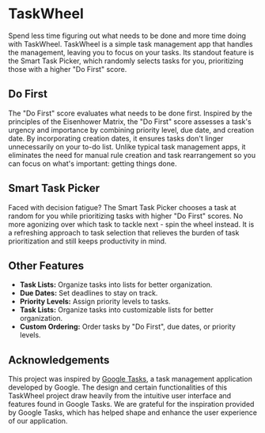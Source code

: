 # TaskWheel

Spend less time figuring out what needs to be done and more time doing with TaskWheel. TaskWheel is a simple task management app that handles the management, leaving you to focus on your tasks. Its standout feature is the Smart Task Picker, which randomly selects tasks for you, prioritizing those with a higher "Do First" score.

## Do First

The "Do First" score evaluates what needs to be done first. Inspired by the principles of the Eisenhower Matrix, the "Do First" score assesses a task's urgency and importance by combining priority level, due date, and creation date. By incorporating creation dates, it ensures tasks don't linger unnecessarily on your to-do list. Unlike typical task management apps, it eliminates the need for manual rule creation and task rearrangement so you can focus on what's important: getting things done.

## Smart Task Picker

Faced with decision fatigue? The Smart Task Picker chooses a task at random for you while prioritizing tasks with higher "Do First" scores. No more agonizing over which task to tackle next - spin the wheel instead. It is a refreshing approach to task selection that relieves the burden of task prioritization and still keeps productivity in mind.

## Other Features
- **Task Lists:** Organize tasks into lists for better organization.
- **Due Dates:** Set deadlines to stay on track.
- **Priority Levels:** Assign priority levels to tasks.
- **Task Lists:** Organize tasks into customizable lists for better organization.
- **Custom Ordering:** Order tasks by "Do First", due dates, or priority levels.

## Acknowledgements

This project was inspired by [Google Tasks](https://g.co/kgs/vceY2Hn), a task management application developed by Google. The design and certain functionalities of this TaskWheel project draw heavily from the intuitive user interface and features found in Google Tasks. We are grateful for the inspiration provided by Google Tasks, which has helped shape and enhance the user experience of our application.

